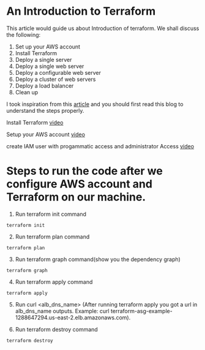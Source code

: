 # An Introduction to Terraform

This article would guide us about Introduction of terraform. We shall discuss the following:

1. Set up your AWS account
2. Install Terraform
3. Deploy a single server
4. Deploy a single web server
5. Deploy a configurable web server
6. Deploy a cluster of web servers
7. Deploy a load balancer
8. Clean up

I took inspiration from this [article](https://blog.gruntwork.io/an-introduction-to-terraform-f17df9c6d180#a9b0) and you should first read this blog to understand the steps properly.

Install Terraform [video](https://www.youtube.com/watch?v=Cn6xYf0QJME)

Setup your AWS account [video](https://www.youtube.com/watch?v=gA9pl-A9gDM)

create IAM user with progammatic access and administrator Access [video](https://www.youtube.com/watch?v=Xx_-IA9qnuI)

# Steps to run the code after we configure AWS account and Terraform on our machine.

1. Run terraform init command

```
terraform init
```

2. Run terraform plan command

```
terraform plan
```

3. Run terraform graph command(show you the dependency graph)

```
terraform graph
```

4. Run terraform apply command

```
terraform apply
```

5. Run curl <alb_dns_name> (After running terraform apply you got a url in alb_dns_name outputs. Example: curl terraform-asg-example-1288647294.us-east-2.elb.amazonaws.com).

6. Run terraform destroy command

```
terraform destroy
```
